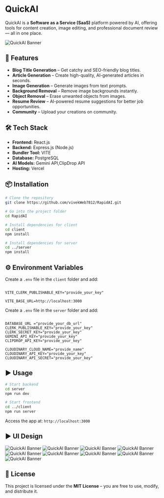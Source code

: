 # **QuickAI**

QuickAI is a **Software as a Service (SaaS)** platform powered by AI, offering tools for content creation, image editing, and professional document review — all in one place.

![QuickAI Banner](client/src/assets/logo.svg)

## 🚀 Features
- **Blog Title Generation** – Get catchy and SEO-friendly blog titles.
- **Article Generation** – Create high-quality, AI-generated articles in seconds.
- **Image Generation** – Generate images from text prompts.
- **Background Removal** – Remove image backgrounds instantly.
- **Object Removal** – Erase unwanted objects from images.
- **Resume Review** – AI-powered resume suggestions for better job opportunities.
- **Community** – Upload your creations on community.

## 🛠 Tech Stack
- **Frontend:** React.js
- **Backend:** Express.js (Node.js)
- **Bundler Tool:** VITE
- **Database:** PostgreSQL
- **AI Models:** Gemini API,ClipDrop API
- **Hosting:** Vercel

## 📦 Installation

```bash
# Clone the repository
git clone https://github.com/vivekWeb7812/RapidAI.git

# Go into the project folder
cd RapidAI

# Install dependencies for client
cd client
npm install

# Install dependencies for server
cd ../server
npm install
```

## ⚙️ Environment Variables
Create a `.env` file in the `client` folder and add:

```

VITE_CLERK_PUBLISHABLE_KEY="provide_your_key"

VITE_BASE_URL=http://localhost:3000

```

Create a `.env` file in the `server` folder and add:

```

DATABASE_URL ="provide_your_db_url"
CLERK_PUBLISHABLE_KEY="provide_your_key"
CLERK_SECRET_KEY="provide_your_key"
GEMINI_API_KEY="provide_your_key"
CLIPDROP_API_KEY="provide_your_key"

CLOUDINARY_CLOUD_NAME="provide_name"
CLOUDINARY_API_KEY="provide_your_key"
CLOUDINARY_API_SECRET="provide_your_key"

```

## ▶️ Usage
```bash
# Start backend
cd server
npm run dev

# Start frontend
cd ../client
npm run server
```

Access the app at: `http://localhost:3000`

## ▶️ UI Design
![QuickAI Banner](client/src/assets/home.png)
![QuickAI Banner](client/src/assets/home1.png)
![QuickAI Banner](client/src/assets/title.png)
![QuickAI Banner](client/src/assets/article.png)
![QuickAI Banner](client/src/assets/img.png)
![QuickAI Banner](client/src/assets/bg.png)
![QuickAI Banner](client/src/assets/obj.png)
![QuickAI Banner](client/src/assets/resume.png)
![QuickAI Banner](client/src/assets/community.png)
## 📜 License
This project is licensed under the **MIT License** – you are free to use, modify, and distribute it.
